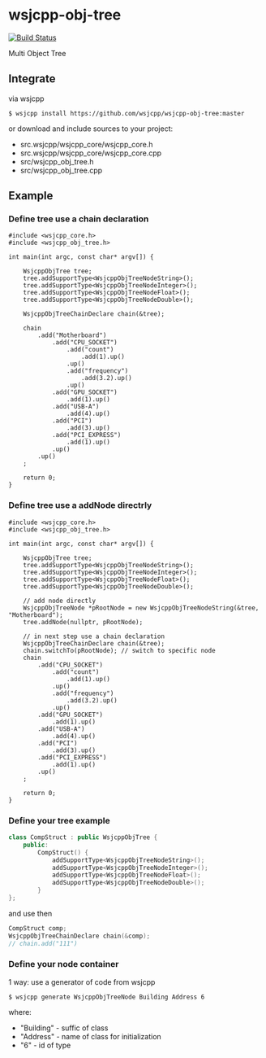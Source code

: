 # wsjcpp-obj-tree
[![Build Status](https://api.travis-ci.com/wsjcpp/wsjcpp-obj-tree.svg?branch=master)](https://travis-ci.com/wsjcpp/wsjcpp-obj-tree)

Multi Object Tree

## Integrate

via wsjcpp

```
$ wsjcpp install https://github.com/wsjcpp/wsjcpp-obj-tree:master
```

or download and include sources to your project:

* src.wsjcpp/wsjcpp_core/wsjcpp_core.h
* src.wsjcpp/wsjcpp_core/wsjcpp_core.cpp
* src/wsjcpp_obj_tree.h
* src/wsjcpp_obj_tree.cpp


## Example

### Define tree use a chain declaration

```
#include <wsjcpp_core.h>
#include <wsjcpp_obj_tree.h>

int main(int argc, const char* argv[]) {
   
    WsjcppObjTree tree;
    tree.addSupportType<WsjcppObjTreeNodeString>();
    tree.addSupportType<WsjcppObjTreeNodeInteger>();
    tree.addSupportType<WsjcppObjTreeNodeFloat>();
    tree.addSupportType<WsjcppObjTreeNodeDouble>();

    WsjcppObjTreeChainDeclare chain(&tree);

    chain
        .add("Motherboard")
            .add("CPU_SOCKET")
                .add("count")
                    .add(1).up()
                .up()
                .add("frequency")
                    .add(3.2).up()
                .up()
            .add("GPU_SOCKET")
                .add(1).up()
            .add("USB-A")
                .add(4).up()
            .add("PCI")
                .add(3).up()
            .add("PCI_EXPRESS")
                .add(1).up()
            .up()
        .up()
    ;

    return 0;
}
```

### Define tree use a addNode directrly

```
#include <wsjcpp_core.h>
#include <wsjcpp_obj_tree.h>

int main(int argc, const char* argv[]) {
   
    WsjcppObjTree tree;
    tree.addSupportType<WsjcppObjTreeNodeString>();
    tree.addSupportType<WsjcppObjTreeNodeInteger>();
    tree.addSupportType<WsjcppObjTreeNodeFloat>();
    tree.addSupportType<WsjcppObjTreeNodeDouble>();

    // add node directly
    WsjcppObjTreeNode *pRootNode = new WsjcppObjTreeNodeString(&tree, "Motherboard"); 
    tree.addNode(nullptr, pRootNode);

    // in next step use a chain declaration
    WsjcppObjTreeChainDeclare chain(&tree);
    chain.switchTo(pRootNode); // switch to specific node
    chain
        .add("CPU_SOCKET")
            .add("count")
                .add(1).up()
            .up()
            .add("frequency")
                .add(3.2).up()
            .up()
        .add("GPU_SOCKET")
            .add(1).up()
        .add("USB-A")
            .add(4).up()
        .add("PCI")
            .add(3).up()
        .add("PCI_EXPRESS")
            .add(1).up()
        .up()
    ;

    return 0;
}
```

### Define your tree example

``` cpp
class CompStruct : public WsjcppObjTree {
    public:
        CompStruct() {
            addSupportType<WsjcppObjTreeNodeString>();
            addSupportType<WsjcppObjTreeNodeInteger>();
            addSupportType<WsjcppObjTreeNodeFloat>();
            addSupportType<WsjcppObjTreeNodeDouble>();
        }
};
```

and use then

``` cpp
CompStruct comp;
WsjcppObjTreeChainDeclare chain(&comp);
// chain.add("111")

```

### Define your node container

1 way: use a generator of code from wsjcpp

```
$ wsjcpp generate WsjcppObjTreeNode Building Address 6 
```
where:
- "Building" - suffic of class 
- "Address" - name of class for initialization
- "6" - id of type
